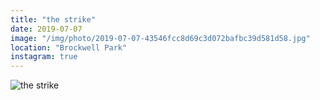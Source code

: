 ```yaml
---
title: "the strike"
date: 2019-07-07
image: "/img/photo/2019-07-07-43546fcc8d69c3d072bafbc39d581d58.jpg"
location: "Brockwell Park"
instagram: true
---
```


![the strike](/img/photo/2019-07-07-43546fcc8d69c3d072bafbc39d581d58.jpg)
